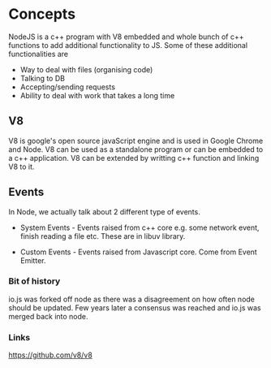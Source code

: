 # Concepts

NodeJS is a c++ program with V8 embedded and whole bunch of c++ functions to add additional functionality to JS. Some of these additional functionalities are

* Way to deal with files (organising code)
* Talking to DB
* Accepting/sending requests
* Ability to deal with work that takes a long time

## V8

V8 is google's open source javaScript engine and is used in Google Chrome and Node. V8 can be used as a standalone program or can be embedded to a c++ application. V8 can be extended by writting c++ function and linking V8 to it. 

## Events

In Node, we actually talk about 2 different type of events.

* System Events - Events raised from c++ core e.g. some network event, finish reading a file etc. These are in libuv library.

* Custom Events - Events raised from Javascript core. Come from Event Emitter.


### Bit of history

io.js was forked off node as there was a disagreement on how often node should be updated. Few years later a consensus was reached and io.js was merged back into node. 

### Links

https://github.com/v8/v8